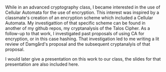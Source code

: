 While in an advanced cryptography class, I became interested in the use of Cellular Automata for the use of encryption. This interest was inspired by a classmate's creation of an encryption scheme which included a Cellular Automata. My investigattion of that specific scheme can be found in another of my github repos, my cryptanalysis of the Talos Cipher. As a follow-up to that work, I investigated past proposals of using CA for encryption, or in this case hashing. That investigation led to me writing a lit review of Damgård's proposal and the subsequent cryptanalyis of that proposal. 

I would later give a presentation on this work to our class, the slides for that presentation are also included here.
